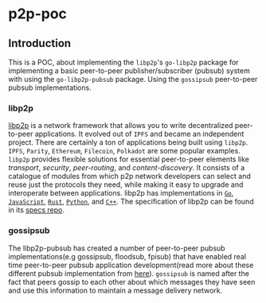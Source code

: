 # p2p-poc

## Introduction
This is a POC, about implementing the `libp2p`'s `go-libp2p` package for implementing a basic peer-to-peer publisher/subscriber (pubsub) system with using the `go-libp2p-pubsub` package. Using the `gossipsub` peer-to-peer pubsub implementations.

### libp2p
[libp2p](https://docs.libp2p.io/) is a network framework that allows you to write decentralized peer-to-peer applications. It evolved out of `IPFS` and became an independent project. There are certainly a ton of applications being built using `libp2p`. `IPFS`, `Parity`, `Ethereum`, `Filecoin`, `Polkadot` are some popular examples. `libp2p` provides flexible solutions for essential peer-to-peer elements like *transport*, *security*, *peer-routing*, and *content-discovery*. It consists of a catalogue of modules from which p2p network developers can select and reuse just the protocols they need, while making it easy to upgrade and interoperate between applications. libp2p has implementations in [`Go`](https://github.com/libp2p/go-libp2p), [`JavaScript`](https://github.com/libp2p/js-libp2p), [`Rust`](https://github.com/libp2p/rust-libp2p), [`Python`](https://github.com/libp2p/py-libp2p), and [`C++`](https://github.com/libp2p/cpp-libp2p). The specification of libp2p can be found in its [specs repo](https://github.com/libp2p/specs).

### gossipsub
The libp2p-pubsub has created a number of peer-to-peer pubsub implementations(e.g gossipsub, floodsub, fpisub) that have enabled real time peer-to-peer pubsub application development(read more about these different pubsub implementation from [here](https://hackernoon.com/exploring-libp2p-pubsub-protocol-implementations-891i32jq)). `gossipsub` is named after the fact that peers gossip to each other about which messages they have seen and use this information to maintain a message delivery network.